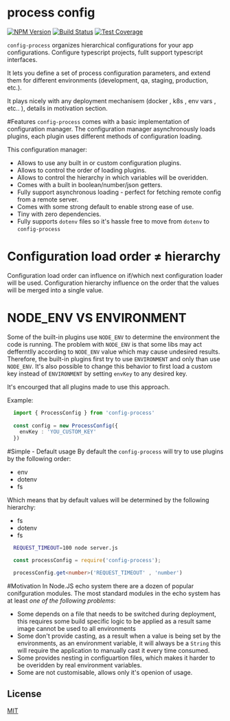 # process config

[![NPM Version][npm-image]][npm-url]
[![Build Status][travis-image]][travis-url]
[![Test Coverage][coveralls-image]][coveralls-url]

`config-process` organizes hierarchical configurations for your app configurations.
Configure typescript projects, fullt support typescript interfaces.

It lets you define a set of process configuration parameters, and extend them for different environments (development, qa, staging, production, etc.).

It plays nicely with any deployment mechanisem (docker , k8s , env vars , etc.. ), details in motivation section.

#Features
`config-process` comes with a basic implementation of configuration manager.
The configuration manager asynchronously loads plugins, each plugin uses different methods of configuration loading.

This configuration manager:
 * Allows to use any built in or custom configuration plugins.
 * Allows to control the order of loading plugins.
 * Allows to control the hierarchy in which variables will be overidden.
 * Comes with a built in boolean/number/json getters.
 * Fully support asynchronous loading - perfect for fetching remote config from a remote server. 
 * Comes with some strong default to enable strong ease of use.
 * Tiny with zero dependencies.
 * Fully supports `dotenv` files so it's hassle free to move from `dotenv` to `config-process`

# Configuration load order ≠ hierarchy
Configuration load order can influence on if/which next configuration loader will be used.
Configuration hierarchy influence on the order that the values will be merged into a single value.

# NODE_ENV VS ENVIRONMENT
Some of the built-in plugins use `NODE_ENV` to determine the environment the code is running.
The problem with `NODE_ENV` is that some libs may act defferntlly according to `NODE_ENV` value which may cause undesired results.
Therefore, the built-in plugins first try to use `ENVIRONMENT` and only than use `NODE_ENV`.
It's also possible to change this behavior to first load a custom key instead of `ENVIRONMENT` by setting `envKey` to any desired key.

It's encourged that all plugins made to use this approach.

Example:
```ts
  import { ProcessConfig } from 'config-process'
  
  const config = new ProcessConfig({
    envKey : 'YOU_CUSTOM_KEY'
  })
```

#Simple - Default usage
By default the `config-process` will try to use plugins by the following order:
 * env 
 * dotenv
 * fs

Which means that by default values will be determined by the following 
hierarchy:
 * fs
 * dotenv
 * fs

```bash
  REQUEST_TIMEOUT=100 node server.js
```
```ts
  const processConfig = require('config-process');

  processConfig.get<number>('REQUEST_TIMEOUT' , 'number')
```

#Motivation
In Node.JS echo system there are a dozen of popular conifguration modules.
The most standard modules in the echo system has at least *one of the following problems*:
 * Some depends on a file that needs to be switched during deployment, this requires some build specific logic to be applied as a result same image cannot be used to all environments
 * Some don't provide casting, as a result when a value is being set by the environments, as an environment variable, it will always be a `String` this will require the application to manually cast it every time consumed.
 * Some provides nesting in configuartion files, which makes it harder to be overidden by real environment variables.
 * Some are not customisable, allows only it's openion of usage. 

## License

  [MIT](LICENSE)

[npm-image]: https://img.shields.io/npm/v/config-process.svg
[npm-url]: https://npmjs.org/package/config-process
[travis-image]: https://img.shields.io/travis/hisco/config-process/master.svg?style=flat-square
[travis-url]: https://travis-ci.org/hisco/config-process
[coveralls-image]: https://coveralls.io/repos/github/hisco/config-process/badge.svg?branch=master
[coveralls-url]: https://coveralls.io/github/hisco/config-process?branch=master
